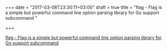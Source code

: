 +++
date = "2017-03-08T23:30:11+03:00"
draft = true
title = "flag - Flag is a simple but powerful command line option parsing library for Go support subcommand "

+++

<p><a href="https://t.co/71TGcnxHOA">flag - Flag is a simple but powerful command line option parsing library for Go support subcommand </a></p>
